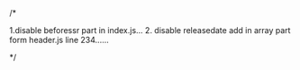 /*

1.disable beforessr part in index.js... 2. disable releasedate add in array part form header.js line 234......

*/